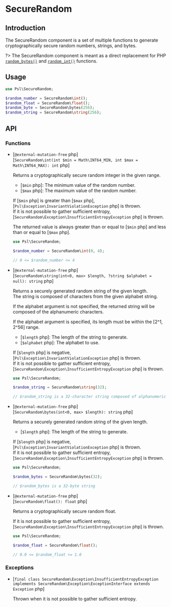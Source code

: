 # SecureRandom

## Introduction

The SecureRandom component is a set of multiple functions to generate cryptographically secure random numbers, strings, and bytes.

?> The SecureRandom component is meant as a direct replacement for PHP [`random_bytes()`](https://secure.php.net/manual/en/function.random-bytes.php) and [`random_int()`](https://secure.php.net/manual/en/function.random-int.php) functions.

## Usage

```php
use Psl\SecureRandom;

$random_number = SecureRandom\int();
$random_float = SecureRandom\float();
$random_byte = SecureRandom\bytes(256);
$random_string = SecureRandom\string(256);
```

## API

### Functions

<div class="api-functions">

* [`@external-mutation-free` php] <br/>
  [`SecureRandom\int(int $min = Math\INT64_MIN, int $max = Math\INT64_MAX): int` php]

  Returns a cryptographically secure random integer in the given range.

  * [`$min` php]: The minimum value of the random number.
  * [`$max` php]: The maximum value of the random number.

  If [`$min` php] is greater than [`$max` php], [`Psl\Exception\InvariantViolationException` php] is thrown. <br />
  If it is not possible to gather sufficient entropy, [`SecureRandom\Exception\InsufficientEntropyException` php] is thrown.  <br />

  The returned value is always greater than or equal to [`$min` php] and less than or equal to [`$max` php].

  ```php
  use Psl\SecureRandom;

  $random_number = SecureRandom\int(0, 4);

  // 0 <= $random_number <= 4
  ```

* [`@external-mutation-free` php] <br/>
  [`SecureRandom\string(int<0, max> $length, ?string $alphabet = null): string` php]

  Returns a securely generated random string of the given length. <br />
  The string is composed of characters from the given alphabet string. <br />

  If the alphabet argument is not specified, the returned string will be composed of the alphanumeric characters. <br />

  If the alphabet argument is specified, its length must be within the [2^1, 2^56] range. <br />

  * [`$length` php]: The length of the string to generate.
  * [`$alphabet` php]: The alphabet to use.

  If [`$length` php] is negative, [`Psl\Exception\InvariantViolationException` php] is thrown. <br />
  If it is not possible to gather sufficient entropy, [`SecureRandom\Exception\InsufficientEntropyException` php] is thrown.  <br />

  ```php
  use Psl\SecureRandom;

  $random_string = SecureRandom\string(32);

  // $random_string is a 32-character string composed of alphanumeric characters
  ```

* [`@external-mutation-free` php] <br/>
  [`SecureRandom\bytes(int<0, max> $length): string` php]

  Returns a securely generated random string of the given length. <br />

  * [`$length` php]: The length of the string to generate.

  If [`$length` php] is negative, [`Psl\Exception\InvariantViolationException` php] is thrown. <br />
  If it is not possible to gather sufficient entropy, [`SecureRandom\Exception\InsufficientEntropyException` php] is thrown.  <br />

  ```php
  use Psl\SecureRandom;

  $random_bytes = SecureRandom\bytes(32);

  // $random_bytes is a 32-byte string
  ```

* [`@external-mutation-free` php] <br/>
  [`SecureRandom\float(): float` php]

  Returns a cryptographically secure random float. <br />

  If it is not possible to gather sufficient entropy, [`SecureRandom\Exception\InsufficientEntropyException` php] is thrown.  <br />

  ```php
  use Psl\SecureRandom;

  $random_float = SecureRandom\float();

  // 0.0 <= $random_float <= 1.0
  ```

</div>

### Exceptions

<div class="api-exceptions">

* [`final class SecureRandom\Exception\InsufficientEntropyException implements SecureRandom\Exception\ExceptionInterface extends Exception` php]

  Thrown when it is not possible to gather sufficient entropy.

</div>
